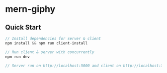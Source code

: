 # mern-giphy

## Quick Start

```javascript
// Install dependencies for server & client
npm install && npm run client-install

// Run client & server with concurrently
npm run dev

// Server run on http://localhost:5000 and client on http://localhost:3000
```